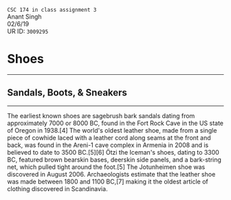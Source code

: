 `CSC 174 in class assignment 3`  
Anant Singh  
02/6/19  
UR ID: `3009295`
# Shoes
---
## Sandals, Boots, & Sneakers 
---

The earliest known shoes are sagebrush bark sandals dating from approximately 7000 or 8000 BC, found in the Fort Rock Cave in the US state of Oregon in 1938.[4] The world's oldest leather shoe, made from a single piece of cowhide laced with a leather cord along seams at the front and back, was found in the Areni-1 cave complex in Armenia in 2008 and is believed to date to 3500 BC.[5][6] Ötzi the Iceman's shoes, dating to 3300 BC, featured brown bearskin bases, deerskin side panels, and a bark-string net, which pulled tight around the foot.[5] The Jotunheimen shoe was discovered in August 2006. Archaeologists estimate that the leather shoe was made between 1800 and 1100 BC,[7] making it the oldest article of clothing discovered in Scandinavia.






